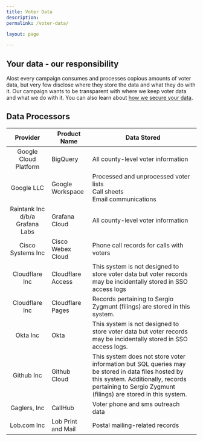 ```yaml
---
title: Voter Data
description: 
permalink: /voter-data/

layout: page

---
```


## Your data - our responsibility
Alost every campaign consumes and processes copious amounts of voter data, but very few disclose where they store the data and what they do with it. Our campaign wants to be transparent with where we keep voter data and what we do with it. You can also learn about [how we secure your data](/election-security).

## Data Processors
|             Provider            | Product Name       | Data Stored                                                                                                                                                                                             |
|:-------------------------------:|--------------------|---------------------------------------------------------------------------------------------------------------------------------------------------------------------------------------------------------|
| Google Cloud Platform           | BigQuery           | All county-level voter information                                                                                                                                                                      |
| Google LLC                      | Google Workspace   | Processed and unprocessed voter lists <br>Call sheets <br>Email communications                                                                                                                          |
| Raintank Inc d/b/a Grafana Labs | Grafana Cloud      | All county-level voter information                                                                                                                                                                      |
| Cisco Systems Inc               | Cisco Webex Cloud  | Phone call records for calls with voters                                                                                                                                                                |
| Cloudflare Inc                  | Cloudflare Access  | This system is not designed to store voter data but voter records may be incidentally stored in SSO access logs                                                                                         |
| Cloudflare Inc                  | Cloudflare Pages   | Records pertaining to Sergio Zygmunt (filings) are stored in this system.                                                                                                                               |
| Okta Inc                        | Okta               | This system is not designed to store voter data but voter records may be incidentally stored in SSO access logs.                                                                                        |
| Github Inc                      | Github Cloud       | This system does not store voter information but SQL queries may be stored in data files hosted by this system. Additionally, records pertaining to Sergio Zygmunt (filings) are stored in this system. |
| Gaglers, Inc                    | CallHub            | Voter phone and sms outreach data                                                                                                                                                                       |
| Lob.com Inc                     | Lob Print and Mail | Postal mailing-related records                                                                                                                                                                          |